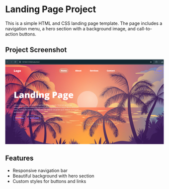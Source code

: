 # Landing Page Project

This is a simple HTML and CSS landing page template. The page includes a navigation menu, a hero section with a background image, and call-to-action buttons.

## Project Screenshot

![Landing Page Screenshot](screenshot.png)

## Features

- Responsive navigation bar
- Beautiful background with hero section
- Custom styles for buttons and links